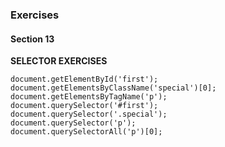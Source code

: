 ### Exercises

#### Section 13
**SELECTOR EXERCISES**
```
document.getElementById('first');
document.getElementsByClassName('special')[0];
document.getElementsByTagName('p');
document.querySelector('#first');
document.querySelector('.special');
document.querySelector('p');
document.querySelectorAll('p')[0];
```
